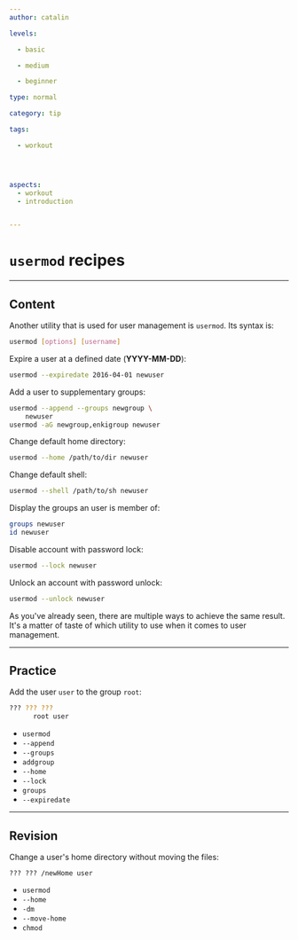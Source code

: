 ```yaml
---
author: catalin

levels:

  - basic

  - medium

  - beginner

type: normal

category: tip

tags:

  - workout




aspects:
  - workout
  - introduction


---
```


# `usermod` recipes

---
## Content

Another utility that is used for user management is `usermod`. Its syntax is:
```bash
usermod [options] [username]
```

Expire a user at a defined date (**YYYY-MM-DD**):
```bash
usermod --expiredate 2016-04-01 newuser
```

Add a user to supplementary groups:
```bash
usermod --append --groups newgroup \
    newuser
usermod -aG newgroup,enkigroup newuser
```

Change default home directory:
```bash
usermod --home /path/to/dir newuser
```

Change default shell:

```bash
usermod --shell /path/to/sh newuser
```

Display the groups an user is member of:
```bash
groups newuser
id newuser
```

Disable account with password lock:
```bash
usermod --lock newuser
```

Unlock an account with password unlock:
```bash
usermod --unlock newuser
```

As you've already seen, there are multiple ways to achieve the same result. It's a matter of taste of which utility to use when it comes to user management.

---
## Practice

Add the user `user` to the group `root`:
```bash
??? ??? ???
      root user
```


* `usermod`
* `--append`
* `--groups`
* `addgroup`
* `--home`
* `--lock`
* `groups`
* `--expiredate`

---
## Revision

Change a user's home directory without moving the files:
```
??? ??? /newHome user
```

* `usermod`
* `--home`
* `-dm`
* `--move-home`
* `chmod`

 
 
 
